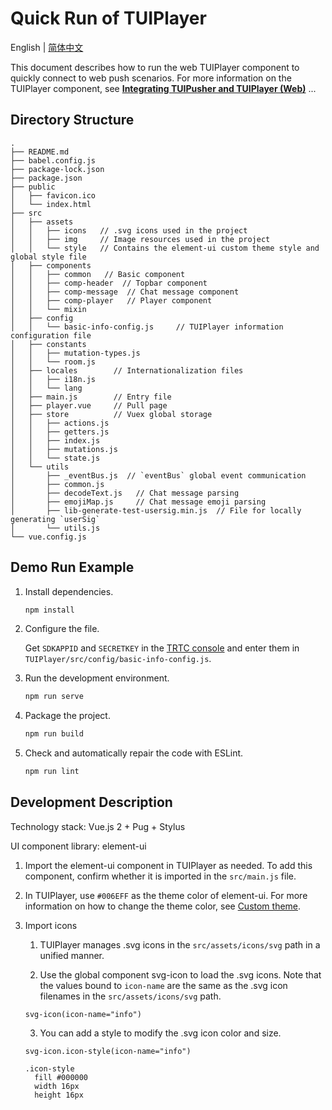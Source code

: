 # Quick Run of TUIPlayer

English | [简体中文](./README.md)

This document describes how to run the web TUIPlayer component to quickly connect to web push scenarios. For more information on the TUIPlayer component, see **[Integrating TUIPusher and TUIPlayer (Web)](https://intl.cloud.tencent.com/document/product/647/43303)** ...

## Directory Structure

```
.
├── README.md
├── babel.config.js
├── package-lock.json
├── package.json
├── public
│   ├── favicon.ico
│   └── index.html
├── src
│   ├── assets
│   │   ├── icons   // .svg icons used in the project
│   │   ├── img     // Image resources used in the project
│   │   └── style   // Contains the element-ui custom theme style and global style file
│   ├── components
│   │   ├── common   // Basic component
│   │   ├── comp-header  // Topbar component
│   │   ├── comp-message  // Chat message component
│   │   ├── comp-player   // Player component
│   │   └── mixin
│   ├── config
│   │   └── basic-info-config.js     // TUIPlayer information configuration file
│   ├── constants
│   │   ├── mutation-types.js
│   │   └── room.js
│   ├── locales        // Internationalization files
│   │   ├── i18n.js
│   │   └── lang
│   ├── main.js        // Entry file
│   ├── player.vue     // Pull page
│   ├── store          // Vuex global storage
│   │   ├── actions.js
│   │   ├── getters.js
│   │   ├── index.js
│   │   ├── mutations.js
│   │   └── state.js
│   └── utils
│       ├── _eventBus.js  // `eventBus` global event communication
│       ├── common.js
│       ├── decodeText.js   // Chat message parsing
│       ├── emojiMap.js     // Chat message emoji parsing
│       ├── lib-generate-test-usersig.min.js  // File for locally generating `userSig`
│       └── utils.js
└── vue.config.js
```

## Demo Run Example

1. Install dependencies.

   ```bash
   npm install
   ```

2. Configure the file.

   Get `SDKAPPID` and `SECRETKEY` in the [TRTC console](https://console.cloud.tencent.com/trtc) and enter them in `TUIPlayer/src/config/basic-info-config.js`.

3. Run the development environment.

   ```bash
   npm run serve
   ```

4. Package the project.

   ```bash
   npm run build
   ```

5. Check and automatically repair the code with ESLint.

   ```bash
   npm run lint
   ```

## Development Description

Technology stack: Vue.js 2 + Pug + Stylus

UI component library: element-ui

1. Import the element-ui component in TUIPlayer as needed. To add this component, confirm whether it is imported in the `src/main.js` file.

2. In TUIPlayer, use `#006EFF` as the theme color of element-ui. For more information on how to change the theme color, see [Custom theme](https://element.eleme.cn/#/en-US/component/custom-theme).

3. Import icons 

   1) TUIPlayer manages .svg icons in the `src/assets/icons/svg` path in a unified manner.

   2) Use the global component svg-icon to load the .svg icons. Note that the values bound to `icon-name` are the same as the .svg icon filenames in the `src/assets/icons/svg` path.

   ```pug
   svg-icon(icon-name="info")
   ```

   3) You can add a style to modify the .svg icon color and size.

   ```pug
   svg-icon.icon-style(icon-name="info")
   ```

   ```stylus
   .icon-style
     fill #000000
     width 16px
     height 16px
   ```